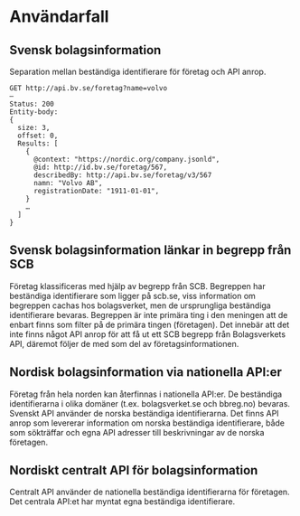 # Användarfall

## Svensk bolagsinformation
Separation mellan beständiga identifierare för företag och API anrop.

``` HTTP-nolint
GET http://api.bv.se/foretag?name=volvo
—
Status: 200
Entity-body:
{
  size: 3,
  offset: 0,
  Results: [
    {
      @context: "https://nordic.org/company.jsonld",
      @id: http://id.bv.se/foretag/567,
      describedBy: http://api.bv.se/foretag/v3/567
      namn: "Volvo AB",
      registrationDate: "1911-01-01",
    }
    …
  ]
}
```

## Svensk bolagsinformation länkar in begrepp från SCB
Företag klassificeras med hjälp av begrepp från SCB. Begreppen har beständiga identifierare som ligger på scb.se, viss information om begreppen cachas hos bolagsverket, men de ursprungliga beständiga identifierare bevaras. Begreppen är inte primära ting i den meningen att de enbart finns som filter på de primära tingen (företagen). Det innebär att det inte finns något API anrop för att få ut ett SCB begrepp från Bolagsverkets API, däremot följer de med som del av företagsinformationen.

## Nordisk bolagsinformation via nationella API:er
Företag från hela norden kan återfinnas i nationella API:er.
De beständiga identifierarna i olika domäner (t.ex. bolagsverket.se och bbreg.no) bevaras. Svenskt API använder de norska beständiga identifierarna. Det finns API anrop som levererar information om norska beständiga identifierare, både som sökträffar och egna API adresser till beskrivningar av de norska företagen. 

## Nordiskt centralt API för bolagsinformation
Centralt API använder de nationella beständiga identifierarna för företagen. Det centrala API:et har myntat egna beständiga identifierare.